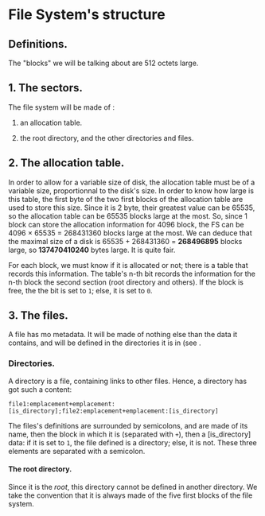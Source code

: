 # File System's structure

## Definitions.

The "blocks" we will be talking about are 512 octets large.

## 1. The sectors.

The file system will be made of :

  1. an allocation table.
  
  2. the root directory, and the other directories and files.

## 2. The allocation table.

In order to allow for a variable size of disk, the allocation table must be of a variable size, proportionnal to the disk's size. In order to know how large is this table, the first byte of the two first blocks of the allocation table are used to store this size. Since it is 2 byte, their greatest value can be 65535, so the allocation table can be 65535 blocks large at the most. So, since 1 block can store the allocation information for 4096 block, the FS can be 4096 × 65535 = 268431360 blocks large at the most. We can deduce that the maximal size of a disk is 65535 + 268431360 = **268496895** blocks large, so **137470410240** bytes large. It is quite fair.

For each block, we must know if it is allocated or not; there is a table that records this information. The table's n-th bit records the information for the n-th block the second section (root directory and others). If the block is free, the the bit is set to `1`; else, it is set to `0`.

## 3. The files.

A file has mo metadata. It will be made of nothing else than the data it contains, and will be defined in the directories it is in (see .

### Directories.

A directory is a file, containing links to other files. Hence, a directory has got such a content:

```file1:emplacement+emplacement:[is_directory];file2:emplacement+emplacement:[is_directory]```

The files's definitions are surrounded by semicolons, and are made of its name, then the block in which it is (separated with `+`), then a \[is_directory] data: if it is set to `1`, the file defined is a directory; else, it is not. These three elements are separated with a semicolon.

#### The root directory.

Since it is the *root*, this directory cannot be defined in another directory. We take the convention that it is always made of the five first blocks of the file system.
